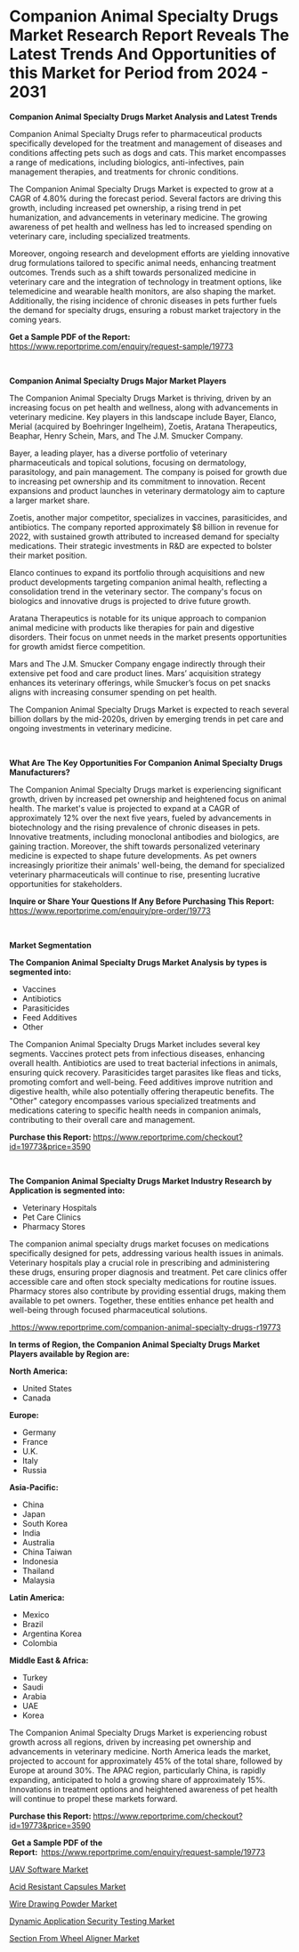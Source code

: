 <p><h1>Companion Animal Specialty Drugs Market Research Report Reveals The Latest Trends And Opportunities of this Market for Period from 2024 - 2031</h1></p><p><strong>Companion Animal Specialty Drugs Market Analysis and Latest Trends</strong></p>
<p><p>Companion Animal Specialty Drugs refer to pharmaceutical products specifically developed for the treatment and management of diseases and conditions affecting pets such as dogs and cats. This market encompasses a range of medications, including biologics, anti-infectives, pain management therapies, and treatments for chronic conditions.</p><p>The Companion Animal Specialty Drugs Market is expected to grow at a CAGR of 4.80% during the forecast period. Several factors are driving this growth, including increased pet ownership, a rising trend in pet humanization, and advancements in veterinary medicine. The growing awareness of pet health and wellness has led to increased spending on veterinary care, including specialized treatments.</p><p>Moreover, ongoing research and development efforts are yielding innovative drug formulations tailored to specific animal needs, enhancing treatment outcomes. Trends such as a shift towards personalized medicine in veterinary care and the integration of technology in treatment options, like telemedicine and wearable health monitors, are also shaping the market. Additionally, the rising incidence of chronic diseases in pets further fuels the demand for specialty drugs, ensuring a robust market trajectory in the coming years.</p></p>
<p><strong>Get a Sample PDF of the Report:&nbsp;</strong> <a href="https://www.reportprime.com/enquiry/request-sample/19773?utm_campaign=75&utm_medium=2&utm_source=Github&utm_content=ia&utm_term=02122024&utm_id=companion-animal-specialty-drugs">https://www.reportprime.com/enquiry/request-sample/19773</a></p>
<p>&nbsp;</p>
<p><strong>Companion Animal Specialty Drugs Major Market Players</strong></p>
<p><p>The Companion Animal Specialty Drugs Market is thriving, driven by an increasing focus on pet health and wellness, along with advancements in veterinary medicine. Key players in this landscape include Bayer, Elanco, Merial (acquired by Boehringer Ingelheim), Zoetis, Aratana Therapeutics, Beaphar, Henry Schein, Mars, and The J.M. Smucker Company.</p><p>Bayer, a leading player, has a diverse portfolio of veterinary pharmaceuticals and topical solutions, focusing on dermatology, parasitology, and pain management. The company is poised for growth due to increasing pet ownership and its commitment to innovation. Recent expansions and product launches in veterinary dermatology aim to capture a larger market share.</p><p>Zoetis, another major competitor, specializes in vaccines, parasiticides, and antibiotics. The company reported approximately $8 billion in revenue for 2022, with sustained growth attributed to increased demand for specialty medications. Their strategic investments in R&D are expected to bolster their market position.</p><p>Elanco continues to expand its portfolio through acquisitions and new product developments targeting companion animal health, reflecting a consolidation trend in the veterinary sector. The company's focus on biologics and innovative drugs is projected to drive future growth.</p><p>Aratana Therapeutics is notable for its unique approach to companion animal medicine with products like therapies for pain and digestive disorders. Their focus on unmet needs in the market presents opportunities for growth amidst fierce competition.</p><p>Mars and The J.M. Smucker Company engage indirectly through their extensive pet food and care product lines. Mars’ acquisition strategy enhances its veterinary offerings, while Smucker’s focus on pet snacks aligns with increasing consumer spending on pet health.</p><p>The Companion Animal Specialty Drugs Market is expected to reach several billion dollars by the mid-2020s, driven by emerging trends in pet care and ongoing investments in veterinary medicine.</p></p>
<p>&nbsp;</p>
<p><strong>What Are The Key Opportunities For Companion Animal Specialty Drugs Manufacturers?</strong></p>
<p><p>The Companion Animal Specialty Drugs market is experiencing significant growth, driven by increased pet ownership and heightened focus on animal health. The market's value is projected to expand at a CAGR of approximately 12% over the next five years, fueled by advancements in biotechnology and the rising prevalence of chronic diseases in pets. Innovative treatments, including monoclonal antibodies and biologics, are gaining traction. Moreover, the shift towards personalized veterinary medicine is expected to shape future developments. As pet owners increasingly prioritize their animals' well-being, the demand for specialized veterinary pharmaceuticals will continue to rise, presenting lucrative opportunities for stakeholders.</p></p>
<p><strong>Inquire or Share Your Questions If Any Before Purchasing This Report:</strong> <a href="https://www.reportprime.com/enquiry/pre-order/19773?utm_campaign=75&utm_medium=2&utm_source=Github&utm_content=ia&utm_term=02122024&utm_id=companion-animal-specialty-drugs">https://www.reportprime.com/enquiry/pre-order/19773</a></p>
<p>&nbsp;</p>
<p><strong>Market Segmentation</strong></p>
<p><strong>The Companion Animal Specialty Drugs Market Analysis by types is segmented into:</strong></p>
<p><ul><li>Vaccines</li><li>Antibiotics</li><li>Parasiticides</li><li>Feed Additives</li><li>Other</li></ul></p>
<p><p>The Companion Animal Specialty Drugs Market includes several key segments. Vaccines protect pets from infectious diseases, enhancing overall health. Antibiotics are used to treat bacterial infections in animals, ensuring quick recovery. Parasiticides target parasites like fleas and ticks, promoting comfort and well-being. Feed additives improve nutrition and digestive health, while also potentially offering therapeutic benefits. The "Other" category encompasses various specialized treatments and medications catering to specific health needs in companion animals, contributing to their overall care and management.</p></p>
<p><strong>Purchase this Report:&nbsp;</strong><a href="https://www.reportprime.com/checkout?id=19773&price=3590&utm_campaign=75&utm_medium=2&utm_source=Github&utm_content=ia&utm_term=02122024&utm_id=companion-animal-specialty-drugs">https://www.reportprime.com/checkout?id=19773&price=3590</a></p>
<p>&nbsp;</p>
<p><strong>The Companion Animal Specialty Drugs Market Industry Research by Application is segmented into:</strong></p>
<p><ul><li>Veterinary Hospitals</li><li>Pet Care Clinics</li><li>Pharmacy Stores</li></ul></p>
<p><p>The companion animal specialty drugs market focuses on medications specifically designed for pets, addressing various health issues in animals. Veterinary hospitals play a crucial role in prescribing and administering these drugs, ensuring proper diagnosis and treatment. Pet care clinics offer accessible care and often stock specialty medications for routine issues. Pharmacy stores also contribute by providing essential drugs, making them available to pet owners. Together, these entities enhance pet health and well-being through focused pharmaceutical solutions.</p></p>
<p><a href="https://www.reportprime.com/companion-animal-specialty-drugs-r19773?utm_campaign=75&utm_medium=2&utm_source=Github&utm_content=ia&utm_term=02122024&utm_id=companion-animal-specialty-drugs">&nbsp;https://www.reportprime.com/companion-animal-specialty-drugs-r19773</a></p>
<p><strong>In terms of Region, the Companion Animal Specialty Drugs Market Players available by Region are:</strong></p>
<p>
    <p> <strong> North America: </strong>
        <ul>
            <li>United States</li>
            <li>Canada</li>
        </ul>
        </p> 
    <p> <strong> Europe: </strong>
        <ul>
            <li>Germany</li>
            <li>France</li>
            <li>U.K.</li>
            <li>Italy</li>
            <li>Russia</li>
        </ul>
        </p> 
    <p> <strong> Asia-Pacific: </strong>
        <ul>
            <li>China</li>
            <li>Japan</li>
            <li>South Korea</li>
            <li>India</li>
            <li>Australia</li>
            <li>China Taiwan</li>
            <li>Indonesia</li>
            <li>Thailand</li>
            <li>Malaysia</li>
        </ul>
        </p> 
    <p> <strong> Latin America: </strong>
        <ul>
            <li>Mexico</li>
            <li>Brazil</li>
            <li>Argentina Korea</li>
            <li>Colombia</li>
        </ul>
        </p> 
    <p> <strong> Middle East & Africa: </strong>
        <ul>
            <li>Turkey</li>
            <li>Saudi</li>
            <li>Arabia</li>
            <li>UAE</li>
            <li>Korea</li>
        </ul>
    </p>
    </p>
<p><p>The Companion Animal Specialty Drugs Market is experiencing robust growth across all regions, driven by increasing pet ownership and advancements in veterinary medicine. North America leads the market, projected to account for approximately 45% of the total share, followed by Europe at around 30%. The APAC region, particularly China, is rapidly expanding, anticipated to hold a growing share of approximately 15%. Innovations in treatment options and heightened awareness of pet health will continue to propel these markets forward.</p></p>
<p><strong>Purchase this Report: </strong><a href="https://www.reportprime.com/checkout?id=19773&price=3590&utm_campaign=75&utm_medium=2&utm_source=Github&utm_content=ia&utm_term=02122024&utm_id=companion-animal-specialty-drugs">https://www.reportprime.com/checkout?id=19773&price=3590</a></p>
<p>&nbsp;<strong>Get a Sample PDF of the Report:&nbsp;&nbsp;</strong><a href="https://www.reportprime.com/enquiry/request-sample/19773?utm_campaign=75&utm_medium=2&utm_source=Github&utm_content=ia&utm_term=02122024&utm_id=companion-animal-specialty-drugs">https://www.reportprime.com/enquiry/request-sample/19773</a></p>
<p><strong></strong></p>
<p><p><a href="https://www.linkedin.com/pulse/understanding-uav-software-market-key-insights-projected-0bijf?utm_campaign=75&utm_medium=2&utm_source=Github&utm_content=ia&utm_term=02122024&utm_id=companion-animal-specialty-drugs">UAV Software Market</a></p><p><a href="https://github.com/shondapmbau/Market-Research-Report-List-1/blob/main/acid-resistant-capsules-market.md?utm_campaign=75&utm_medium=2&utm_source=Github&utm_content=ia&utm_term=02122024&utm_id=companion-animal-specialty-drugs">Acid Resistant Capsules Market</a></p><p><a href="https://issuu.com/reportprime-2/docs/wire-drawing-powder-market-size-2030.pptx?utm_campaign=75&utm_medium=2&utm_source=Github&utm_content=ia&utm_term=02122024&utm_id=companion-animal-specialty-drugs">Wire Drawing Powder Market</a></p><p><a href="https://www.linkedin.com/pulse/dynamic-application-security-testing-market-size-global-s20wf?utm_campaign=75&utm_medium=2&utm_source=Github&utm_content=ia&utm_term=02122024&utm_id=companion-animal-specialty-drugs">Dynamic Application Security Testing Market</a></p><p><a href="https://issuu.com/reportprime-2/docs/section-from-wheel-aligner-market-size-2030.pptx?utm_campaign=75&utm_medium=2&utm_source=Github&utm_content=ia&utm_term=02122024&utm_id=companion-animal-specialty-drugs">Section From Wheel Aligner Market</a></p></p>